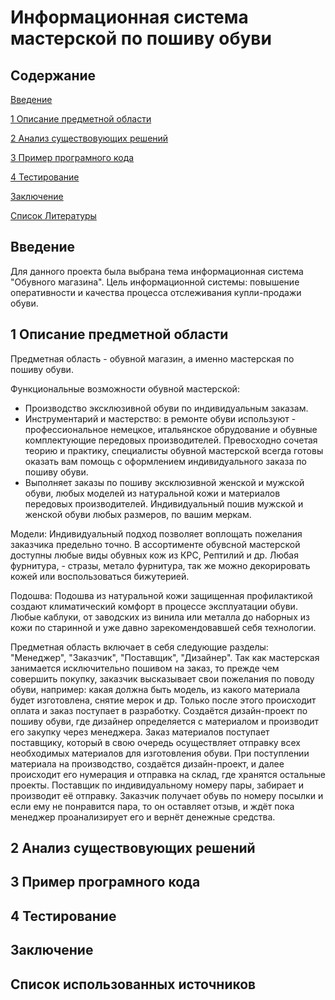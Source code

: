 # Информационная система мастерской по пошиву обуви
## Содержание
[Введение](#introduction)

[1 Описание предметной области](#PredmetnayaOblast)

[2 Анализ существовующих решений](#AnalizResheniy)

[3 Пример програмного кода](#Programma)

[4 Тестирование](#Test)

[Заключение](#Itog)

[Список Литературы](#Literatura)


<a name = "introduction"/>

## Введение

Для данного проекта была выбрана тема информационная система "Обувного магазина". Цель информационной системы: повышение оперативности и качества процесса отслеживания купли-продажи обуви.

<a name = "PredmetnayaOblast"/>

## 1 Описание предметной области
Предметная область - обувной магазин, а именно мастерская по пошиву обуви.

Функциональные возможности обувной мастерской:
- Производство эксклюзивной обуви по индивидуальным заказам.
- Инструментарий и мастерство: в ремонте обуви используют - профессиональное немецкое, итальянское обрудование и обувные комплектующие передовых производителей.
Превосходно сочетая теорию и практику, специалисты обувной мастерской всегда готовы оказать вам помощь с оформлением индивидуального заказа по пошиву обуви.
- Выполняет заказы по пошиву эксклюзивной женской и мужской обуви, любых моделей из натуральной кожи и материалов передовых производителей.
Индивидуальный пошив мужской и женской обуви любых размеров, по вашим меркам.

Модели:
Индивидуальный подход позволяет воплощать пожелания заказчика предельно точно. В ассортименте обувсной мастерской доступны любые виды обувных кож из КРС, Рептилий и др. Любая фурнитура, - стразы, метало фурнитура, так же можно декорировать кожей или воспользоваться бижутерией.

Подошва:
Подошва из натуральной кожи защищенная профилактикой создают климатический комфорт в процессе эксплуатации обуви. Любые каблуки, от заводских из винила или металла до наборных из кожи по старинной и уже давно зарекомендовавшей себя технологии.

Предметная область включает в себя следующие разделы: "Менеджер", "Заказчик", "Поставщик", "Дизайнер".  Так как мастерская занимается исключительно пошивом на заказ, то прежде чем совершить покупку, заказчик высказывает свои пожелания по поводу обуви, например: какая должна быть модель, из какого материала будет изготовлена, снятие мерок и др. Только после этого происходит оплата и заказ поступает в разработку. Создаётся дизайн-проект по пошиву обуви, где дизайнер определяется с материалом и производит его закупку через менеджера. Заказ материалов поступает поставщику, который в свою очередь осуществляет отправку всех необходимых материалов для изготовления обуви. При поступлении материала на производство, создаётся дизайн-проект, и далее происходит его  нумерация и отправка на склад, где хранятся остальные проекты. Поставщик по индивидуальному номеру пары, забирает и производит её отправку. Заказчик получает обувь по номеру посылки и если ему не понравится пара, то он оставляет отзыв, и ждёт пока менеджер проанализирует его и вернёт денежные средства.


<a name = "AnalizResheniy"/>

## 2 Анализ существовующих решений


<a name = "Programma"/>

## 3 Пример програмного кода


<a name = "Test"/>

## 4 Тестирование


<a name = "Itog"/>

## Заключение


<a name = "Literatura"/>

## Список использованных источников
